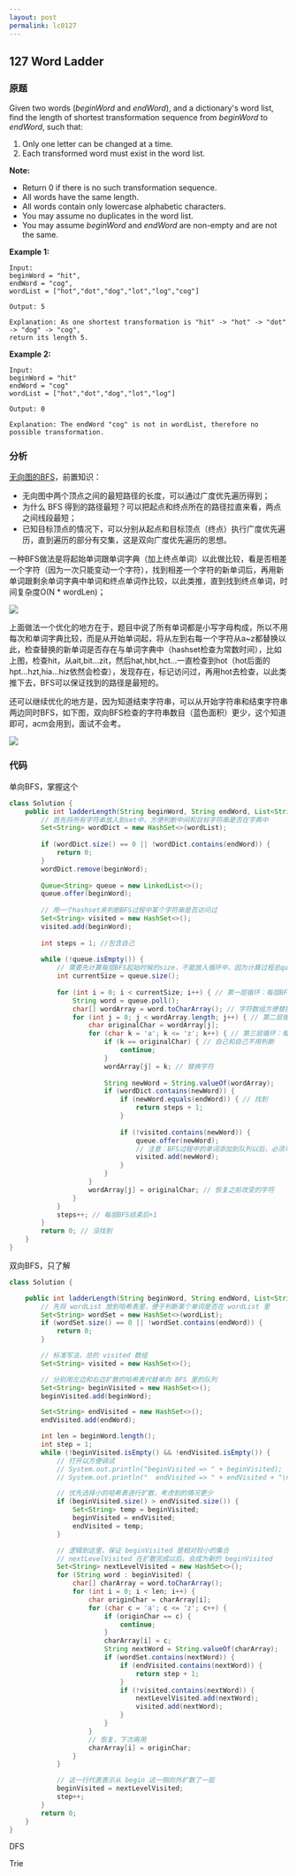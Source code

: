 ```yaml
---
layout: post
permalink: lc0127
---
```


## 127 Word Ladder

### 原题

Given two words \(_beginWord_ and _endWord_\), and a dictionary's word list, find the length of shortest transformation sequence from _beginWord_ to _endWord_, such that:

1. Only one letter can be changed at a time.
2. Each transformed word must exist in the word list.

**Note:**

* Return 0 if there is no such transformation sequence.
* All words have the same length.
* All words contain only lowercase alphabetic characters.
* You may assume no duplicates in the word list.
* You may assume _beginWord_ and _endWord_ are non-empty and are not the same.

**Example 1:**

```text
Input:
beginWord = "hit",
endWord = "cog",
wordList = ["hot","dot","dog","lot","log","cog"]

Output: 5

Explanation: As one shortest transformation is "hit" -> "hot" -> "dot" -> "dog" -> "cog",
return its length 5.
```

**Example 2:**

```text
Input:
beginWord = "hit"
endWord = "cog"
wordList = ["hot","dot","dog","lot","log"]

Output: 0

Explanation: The endWord "cog" is not in wordList, therefore no possible transformation.
```

### 分析

[无向图的BFS](https://leetcode-cn.com/problems/word-ladder/solution/yan-du-you-xian-bian-li-shuang-xiang-yan-du-you-2/)，前置知识：

* 无向图中两个顶点之间的最短路径的长度，可以通过广度优先遍历得到； 
* 为什么 BFS 得到的路径最短？可以把起点和终点所在的路径拉直来看，两点之间线段最短； 
* 已知目标顶点的情况下，可以分别从起点和目标顶点（终点）执行广度优先遍历，直到遍历的部分有交集，这是双向广度优先遍历的思想。

一种BFS做法是将起始单词跟单词字典（加上终点单词）以此做比较，看是否相差一个字符（因为一次只能变动一个字符），找到相差一个字符的新单词后，再用新单词跟剩余单词字典中单词和终点单词作比较，以此类推，直到找到终点单词，时间复杂度O\(N \* wordLen\)；

![](../.gitbook/assets/image%20%2862%29.png)

上面做法一个优化的地方在于，题目中说了所有单词都是小写字母构成，所以不用每次和单词字典比较，而是从开始单词起，将从左到右每一个字符从a~z都替换以此，检查替换的新单词是否存在与单词字典中（hashset检查为常数时间），比如上图，检查hit，从ait,bit...zit，然后hat,hbt,hct...一直检查到hot（hot后面的hpt...hzt,hia...hiz依然会检查），发现存在，标记访问过，再用hot去检查，以此类推下去，BFS可以保证找到的路径是最短的。

还可以继续优化的地方是，因为知道结束字符串，可以从开始字符串和结束字符串两边同时BFS，如下图，双向BFS检查的字符串数目（蓝色面积）更少，这个知道即可，acm会用到，面试不会考。

![](../.gitbook/assets/image%20%2864%29.png)

### 代码

单向BFS，掌握这个

```java
class Solution {
    public int ladderLength(String beginWord, String endWord, List<String> wordList) {
        // 首先将所有字符串放入到set中，方便判断中间和目标字符串是否在字典中
        Set<String> wordDict = new HashSet<>(wordList);
        
        if (wordDict.size() == 0 || !wordDict.contains(endWord)) {
            return 0;
        }
        wordDict.remove(beginWord);
        
        Queue<String> queue = new LinkedList<>();
        queue.offer(beginWord);
        
        // 用一个hashset来判断BFS过程中某个字符串是否访问过
        Set<String> visited = new HashSet<>();
        visited.add(beginWord);
        
        int steps = 1; //包含自己
        
        while (!queue.isEmpty()) {
            // 需要先计算每层BFS起始时候的size，不能放入循环中，因为计算过程总queue的size会发生变化
            int currentSize = queue.size(); 
            
            for (int i = 0; i < currentSize; i++) { // 第一层循环：每层BFS的每个单词
                String word = queue.poll();
                char[] wordArray = word.toCharArray(); // 字符数组方便替换
                for (int j = 0; j < wordArray.length; j++) { // 第二层循环：每个单词的每个字符
                    char originalChar = wordArray[j];
                    for (char k = 'a'; k <= 'z'; k++) { // 第三层循环：每个字符都用a~z替换一遍
                        if (k == originalChar) { // 自己和自己不用判断
                            continue;
                        }
                        wordArray[j] = k; // 替换字符
                        
                        String newWord = String.valueOf(wordArray);
                        if (wordDict.contains(newWord)) {
                            if (newWord.equals(endWord)) { // 找到
                                return steps + 1;
                            } 
                            
                            if (!visited.contains(newWord)) {
                                queue.offer(newWord);
                                // 注意：BFS过程中的单词添加到队列以后，必须马上标记为已经访问
                                visited.add(newWord);
                            }
                        }
                    }
                    wordArray[j] = originalChar; // 恢复之前改变的字符
                }
            }
            steps++; // 每层BFS结束后+1
        }
        return 0; // 没找到
    }
}
```

双向BFS，只了解

```java
class Solution {

    public int ladderLength(String beginWord, String endWord, List<String> wordList) {
        // 先将 wordList 放到哈希表里，便于判断某个单词是否在 wordList 里
        Set<String> wordSet = new HashSet<>(wordList);
        if (wordSet.size() == 0 || !wordSet.contains(endWord)) {
            return 0;
        }

        // 标准写法，总的 visited 数组
        Set<String> visited = new HashSet<>();

        // 分别用左边和右边扩散的哈希表代替单向 BFS 里的队列
        Set<String> beginVisited = new HashSet<>();
        beginVisited.add(beginWord);

        Set<String> endVisited = new HashSet<>();
        endVisited.add(endWord);

        int len = beginWord.length();
        int step = 1;
        while (!beginVisited.isEmpty() && !endVisited.isEmpty()) {
            // 打开以方便调试
            // System.out.println("beginVisited => " + beginVisited);
            // System.out.println("  endVisited => " + endVisited + "\n");

            // 优先选择小的哈希表进行扩散，考虑到的情况更少
            if (beginVisited.size() > endVisited.size()) {
                Set<String> temp = beginVisited;
                beginVisited = endVisited;
                endVisited = temp;
            }

            // 逻辑到这里，保证 beginVisited 是相对较小的集合
            // nextLevelVisited 在扩散完成以后，会成为新的 beginVisited
            Set<String> nextLevelVisited = new HashSet<>();
            for (String word : beginVisited) {
                char[] charArray = word.toCharArray();
                for (int i = 0; i < len; i++) {
                    char originChar = charArray[i];
                    for (char c = 'a'; c <= 'z'; c++) {
                        if (originChar == c) {
                            continue;
                        }
                        charArray[i] = c;
                        String nextWord = String.valueOf(charArray);
                        if (wordSet.contains(nextWord)) {
                            if (endVisited.contains(nextWord)) {
                                return step + 1;
                            }
                            if (!visited.contains(nextWord)) {
                                nextLevelVisited.add(nextWord);
                                visited.add(nextWord);
                            }
                        }
                    }
                    // 恢复，下次再用
                    charArray[i] = originChar;
                }
            }

            // 这一行代表表示从 begin 这一侧向外扩散了一层
            beginVisited = nextLevelVisited;
            step++;
        }
        return 0;
    }
}
```

DFS

Trie
